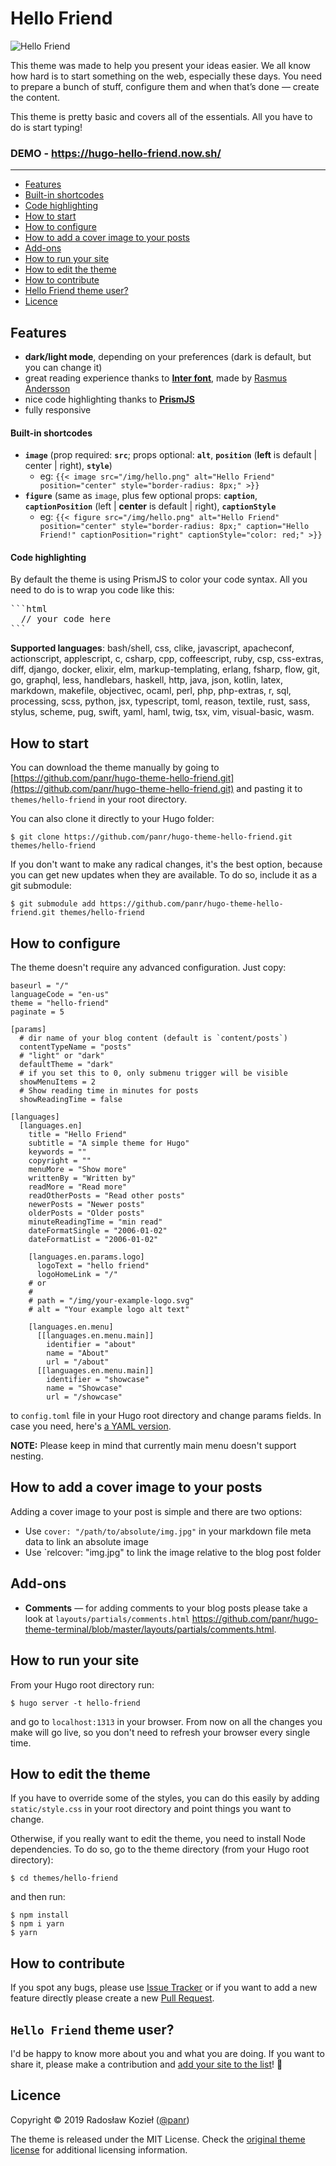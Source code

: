 # Hello Friend

![Hello Friend](https://github.com/panr/hugo-theme-hello-friend/blob/master/images/screenshot.png?raw=true)

This theme was made to help you present your ideas easier. We all know how hard is to start something on the web, especially these days. You need to prepare a bunch of stuff, configure them and when that’s done — create the content.

This theme is pretty basic and covers all of the essentials. All you have to do is start typing!

### DEMO - https://hugo-hello-friend.now.sh/

---

- [Features](#features)
- [Built-in shortcodes](#built-in-shortcodes)
- [Code highlighting](#code-highlighting)
- [How to start](#how-to-start)
- [How to configure](#how-to-configure)
- [How to add a cover image to your posts](#how-to-add-a-cover-image-to-your-posts)
- [Add-ons](#add-ons)
- [How to run your site](#how-to-run-your-site)
- [How to edit the theme](#how-to-edit-the-theme)
- [How to contribute](#how-to-contribute)
- [Hello Friend theme user?](#hello-friend-theme-user)
- [Licence](#licence)

## Features

- **dark/light mode**, depending on your preferences (dark is default, but you can change it)
- great reading experience thanks to [**Inter font**](https://rsms.me/inter/), made by [Rasmus Andersson](https://rsms.me/about/)
- nice code highlighting thanks to [**PrismJS**](https://prismjs.com)
- fully responsive

#### Built-in shortcodes

- **`image`** (prop required: **`src`**; props optional: **`alt`**, **`position`** (**left** is default | center | right), **`style`**)
  - eg: `{{< image src="/img/hello.png" alt="Hello Friend" position="center" style="border-radius: 8px;" >}}`
- **`figure`** (same as `image`, plus few optional props: **`caption`**, **`captionPosition`** (left | **center** is default | right), **`captionStyle`**
  - eg: `{{< figure src="/img/hello.png" alt="Hello Friend" position="center" style="border-radius: 8px;" caption="Hello Friend!" captionPosition="right" captionStyle="color: red;" >}}`

#### Code highlighting

By default the theme is using PrismJS to color your code syntax. All you need to do is to wrap you code like this:

<pre>
```html
  // your code here
```
</pre>

**Supported languages**: bash/shell, css, clike, javascript, apacheconf, actionscript, applescript, c, csharp, cpp, coffeescript, ruby, csp, css-extras, diff, django, docker, elixir, elm, markup-templating, erlang, fsharp, flow, git, go, graphql, less, handlebars, haskell, http, java, json, kotlin, latex, markdown, makefile, objectivec, ocaml, perl, php, php-extras, r, sql, processing, scss, python, jsx, typescript, toml, reason, textile, rust, sass, stylus, scheme, pug, swift, yaml, haml, twig, tsx, vim, visual-basic, wasm.

## How to start

You can download the theme manually by going to [https://github.com/panr/hugo-theme-hello-friend.git](https://github.com/panr/hugo-theme-hello-friend.git) and pasting it to `themes/hello-friend` in your root directory.

You can also clone it directly to your Hugo folder:

```
$ git clone https://github.com/panr/hugo-theme-hello-friend.git themes/hello-friend
```

If you don't want to make any radical changes, it's the best option, because you can get new updates when they are available. To do so, include it as a git submodule:

```
$ git submodule add https://github.com/panr/hugo-theme-hello-friend.git themes/hello-friend
```

## How to configure

The theme doesn't require any advanced configuration. Just copy:

```
baseurl = "/"
languageCode = "en-us"
theme = "hello-friend"
paginate = 5

[params]
  # dir name of your blog content (default is `content/posts`)
  contentTypeName = "posts"
  # "light" or "dark"
  defaultTheme = "dark"
  # if you set this to 0, only submenu trigger will be visible
  showMenuItems = 2
  # Show reading time in minutes for posts
  showReadingTime = false

[languages]
  [languages.en]
    title = "Hello Friend"
    subtitle = "A simple theme for Hugo"
    keywords = ""
    copyright = ""
    menuMore = "Show more"
    writtenBy = "Written by"
    readMore = "Read more"
    readOtherPosts = "Read other posts"
    newerPosts = "Newer posts"
    olderPosts = "Older posts"
    minuteReadingTime = "min read"
    dateFormatSingle = "2006-01-02"
    dateFormatList = "2006-01-02"

    [languages.en.params.logo]
      logoText = "hello friend"
      logoHomeLink = "/"
    # or
    #
    # path = "/img/your-example-logo.svg"
    # alt = "Your example logo alt text"

    [languages.en.menu]
      [[languages.en.menu.main]]
        identifier = "about"
        name = "About"
        url = "/about"
      [[languages.en.menu.main]]
        identifier = "showcase"
        name = "Showcase"
        url = "/showcase"
```

to `config.toml` file in your Hugo root directory and change params fields. In case you need, here's [a YAML version](https://gist.github.com/panr/8f9b363e358aaa33f6d353c77feee959).

**NOTE:** Please keep in mind that currently main menu doesn't support nesting.

## How to add a cover image to your posts

Adding a cover image to your post is simple and there are two options:

* Use `cover: "/path/to/absolute/img.jpg"` in your markdown file meta data to link an absolute image
* Use `relcover: "img.jpg" to link the image relative to the blog post folder

## Add-ons

- **Comments** — for adding comments to your blog posts please take a look at `layouts/partials/comments.html` https://github.com/panr/hugo-theme-terminal/blob/master/layouts/partials/comments.html.

## How to run your site

From your Hugo root directory run:

```
$ hugo server -t hello-friend
```

and go to `localhost:1313` in your browser. From now on all the changes you make will go live, so you don't need to refresh your browser every single time.

## How to edit the theme

If you have to override some of the styles, you can do this easily by adding `static/style.css` in your root directory and point things you want to change.

Otherwise, if you really want to edit the theme, you need to install Node dependencies. To do so, go to the theme directory (from your Hugo root directory):

```
$ cd themes/hello-friend
```

and then run:

```
$ npm install
$ npm i yarn
$ yarn
```

## How to contribute

If you spot any bugs, please use [Issue Tracker](https://github.com/panr/hugo-theme-hello-friend/issues) or if you want to add a new feature directly please create a new [Pull Request](https://github.com/panr/hugo-theme-hello-friend/pulls).

## `Hello Friend` theme user?

I'd be happy to know more about you and what you are doing. If you want to share it, please make a contribution and [add your site to the list](https://github.com/panr/hugo-theme-hello-friend/blob/master/USERS.md)! 🤗

## Licence

Copyright © 2019 Radosław Kozieł ([@panr](https://twitter.com/panr))

The theme is released under the MIT License. Check the [original theme license](https://github.com/panr/hugo-theme-hello-friend/blob/master/LICENSE.md) for additional licensing information.
